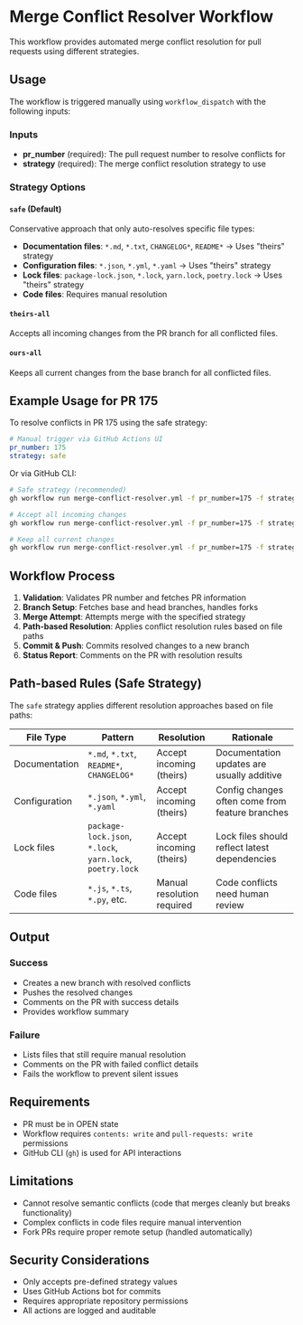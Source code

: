 # Merge Conflict Resolver Workflow

This workflow provides automated merge conflict resolution for pull requests using different strategies.

## Usage

The workflow is triggered manually using `workflow_dispatch` with the following inputs:

### Inputs

- **pr_number** (required): The pull request number to resolve conflicts for
- **strategy** (required): The merge conflict resolution strategy to use

### Strategy Options

#### `safe` (Default)
Conservative approach that only auto-resolves specific file types:
- **Documentation files**: `*.md`, `*.txt`, `CHANGELOG*`, `README*` → Uses "theirs" strategy
- **Configuration files**: `*.json`, `*.yml`, `*.yaml` → Uses "theirs" strategy  
- **Lock files**: `package-lock.json`, `*.lock`, `yarn.lock`, `poetry.lock` → Uses "theirs" strategy
- **Code files**: Requires manual resolution

#### `theirs-all`
Accepts all incoming changes from the PR branch for all conflicted files.

#### `ours-all`
Keeps all current changes from the base branch for all conflicted files.

## Example Usage for PR 175

To resolve conflicts in PR 175 using the safe strategy:

```yaml
# Manual trigger via GitHub Actions UI
pr_number: 175
strategy: safe
```

Or via GitHub CLI:

```bash
# Safe strategy (recommended)
gh workflow run merge-conflict-resolver.yml -f pr_number=175 -f strategy=safe

# Accept all incoming changes
gh workflow run merge-conflict-resolver.yml -f pr_number=175 -f strategy=theirs-all

# Keep all current changes
gh workflow run merge-conflict-resolver.yml -f pr_number=175 -f strategy=ours-all
```

## Workflow Process

1. **Validation**: Validates PR number and fetches PR information
2. **Branch Setup**: Fetches base and head branches, handles forks
3. **Merge Attempt**: Attempts merge with the specified strategy
4. **Path-based Resolution**: Applies conflict resolution rules based on file paths
5. **Commit & Push**: Commits resolved changes to a new branch
6. **Status Report**: Comments on the PR with resolution results

## Path-based Rules (Safe Strategy)

The `safe` strategy applies different resolution approaches based on file paths:

| File Type | Pattern | Resolution | Rationale |
|-----------|---------|------------|-----------|
| Documentation | `*.md`, `*.txt`, `README*`, `CHANGELOG*` | Accept incoming (theirs) | Documentation updates are usually additive |
| Configuration | `*.json`, `*.yml`, `*.yaml` | Accept incoming (theirs) | Config changes often come from feature branches |
| Lock files | `package-lock.json`, `*.lock`, `yarn.lock`, `poetry.lock` | Accept incoming (theirs) | Lock files should reflect latest dependencies |
| Code files | `*.js`, `*.ts`, `*.py`, etc. | Manual resolution required | Code conflicts need human review |

## Output

### Success
- Creates a new branch with resolved conflicts
- Pushes the resolved changes
- Comments on the PR with success details
- Provides workflow summary

### Failure  
- Lists files that still require manual resolution
- Comments on the PR with failed conflict details
- Fails the workflow to prevent silent issues

## Requirements

- PR must be in OPEN state
- Workflow requires `contents: write` and `pull-requests: write` permissions
- GitHub CLI (`gh`) is used for API interactions

## Limitations

- Cannot resolve semantic conflicts (code that merges cleanly but breaks functionality)
- Complex conflicts in code files require manual intervention
- Fork PRs require proper remote setup (handled automatically)

## Security Considerations

- Only accepts pre-defined strategy values
- Uses GitHub Actions bot for commits
- Requires appropriate repository permissions
- All actions are logged and auditable